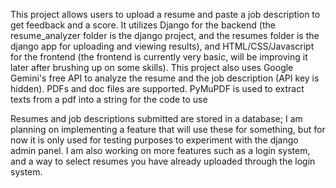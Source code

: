 This project allows users to upload a resume and paste a job description to get feedback and a score.
It utilizes Django for the backend (the resume_analyzer folder is the django project, and the resumes folder is the django app for uploading and viewing results), and HTML/CSS/Javascript for the frontend (the frontend is currently very basic, will be improving it later after brushing up on some skills).
This project also uses Google Gemini's free API to analyze the resume and the job description (API key is hidden).
PDFs and doc files are supported. PyMuPDF is used to extract texts from a pdf into a string for the code to use

Resumes and job descriptions submitted are stored in a database;
I am planning on implementing a feature that will use these for something, but for now it is only used for testing purposes to experiment with the django admin panel.
I am also working on more features such as a login system, and a way to select resumes you have already uploaded through the login system.
